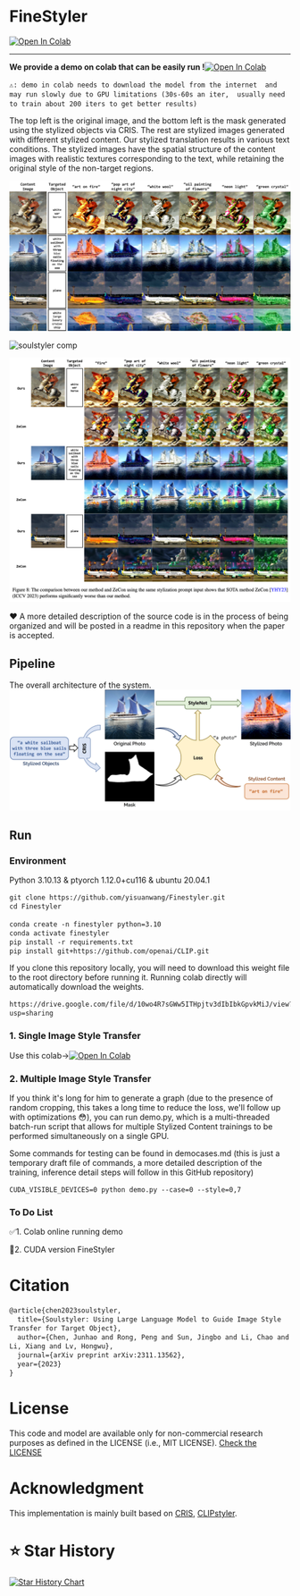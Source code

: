 # FineStyler

[![Open In Colab](https://colab.research.google.com/assets/colab-badge.svg)](https://colab.research.google.com/drive/19eCM4wMZJAMQ0Z99TKVIxVygIRs6TzV0#scrollTo=-MzxfigWiFte&line=3&uniqifier=1)

---

**We provide a demo on colab that can be easily run !**[![Open In Colab](https://colab.research.google.com/assets/colab-badge.svg)](https://colab.research.google.com/drive/19eCM4wMZJAMQ0Z99TKVIxVygIRs6TzV0#scrollTo=-MzxfigWiFte&line=3&uniqifier=1)


``⚠: demo in colab needs to download the model from the internet 
and may run slowly due to GPU limitations (30s-60s an iter, 
usually need to train about 200 iters to get better results)``


The top left is the original image, and the bottom left is the mask generated using the stylized objects via CRIS. The rest are stylized images generated with different stylized content. Our stylized translation results in various text conditions. The stylized images have the spatial structure of the content images with realistic textures corresponding to the text, while retaining the original style of the non-target regions.

![soulstyler examples](./img/examples3.jpg)

![soulstyler comp](./img/comp.jpg)

![soulstyler comp zecon](./img/comp_zecon.jpg)

❤ A more detailed description of the source code is in the process of being organized and will be posted in a readme in this repository when the paper is accepted.

## Pipeline

The overall architecture of the system.
![](./img/soulstructure.jpg)


## Run

### Environment
Python 3.10.13 & ptyorch 1.12.0+cu116 & ubuntu 20.04.1
```
git clone https://github.com/yisuanwang/Finestyler.git
cd Finestyler

conda create -n finestyler python=3.10
conda activate finestyler
pip install -r requirements.txt
pip install git+https://github.com/openai/CLIP.git
```
If you clone this repository locally, you will need to download this weight file to the root directory before running it. Running colab directly will automatically download the weights.
```
https://drive.google.com/file/d/10wo4R7sGWw5ITHpjtv3dIbIbkGpvkMiJ/view?usp=sharing
```


### 1. Single Image Style Transfer
Use this colab->[![Open In Colab](https://colab.research.google.com/assets/colab-badge.svg)](https://colab.research.google.com/drive/19eCM4wMZJAMQ0Z99TKVIxVygIRs6TzV0#scrollTo=-MzxfigWiFte&line=3&uniqifier=1)


### 2. Multiple Image Style Transfer
If you think it's long for him to generate a graph (due to the presence of random cropping, this takes a long time to reduce the loss, we'll follow up with optimizations 😳), you can run demo.py, which is a multi-threaded batch-run script that allows for multiple Stylized Content trainings to be performed simultaneously on a single GPU.

Some commands for testing can be found in democases.md (this is just a temporary draft file of commands, a more detailed description of the training, inference detail steps will follow in this GitHub repository)

```
CUDA_VISIBLE_DEVICES=0 python demo.py --case=0 --style=0,7
```

### To Do List
✅1. Colab online running demo

🔘2. CUDA version FineStyler

# Citation
```
@article{chen2023soulstyler,
  title={Soulstyler: Using Large Language Model to Guide Image Style Transfer for Target Object},
  author={Chen, Junhao and Rong, Peng and Sun, Jingbo and Li, Chao and Li, Xiang and Lv, Hongwu},
  journal={arXiv preprint arXiv:2311.13562},
  year={2023}
}
```

# License
This code and model are available only for non-commercial research purposes as defined in the LICENSE (i.e., MIT LICENSE). 
[Check the LICENSE](./LICENSE)

# Acknowledgment
This implementation is mainly built based on [CRIS](https://github.com/DerrickWang005/CRIS.pytorch), [CLIPstyler](https://github.com/cyclomon/CLIPstyler).

# ⭐️ Star History

[![Star History Chart](https://api.star-history.com/svg?repos=yisuanwang/Finestyler&type=Date)](https://star-history.com/#yisuanwang/Finestyler&Date)
